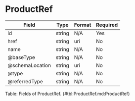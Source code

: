 <!--
    ATTENTION: This file was generated via gradle!
               Do NOT manually edit this file! Any such changes will be overwritten!
-->

# ProductRef

| Field | Type | Format | Required |
|-------|---|--------|---|
| id | string | N/A | Yes |
| href | string | uri | No |
| name | string | N/A | No |
| \@baseType | string | N/A | No |
| \@schemaLocation | string | uri | No |
| \@type | string | N/A | No |
| \@referredType | string | N/A | No |

Table: Fields of ProductRef. {#tbl:ProductRef.md:ProductRef}
